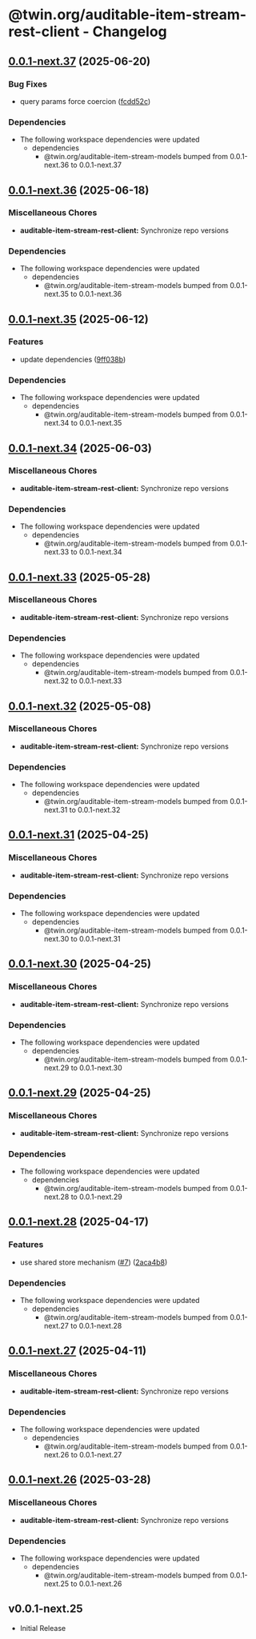 # @twin.org/auditable-item-stream-rest-client - Changelog

## [0.0.1-next.37](https://github.com/twinfoundation/auditable-item-stream/compare/auditable-item-stream-rest-client-v0.0.1-next.36...auditable-item-stream-rest-client-v0.0.1-next.37) (2025-06-20)


### Bug Fixes

* query params force coercion ([fcdd52c](https://github.com/twinfoundation/auditable-item-stream/commit/fcdd52cf8262a3bc19f6e7e9e6ef145890a9c8aa))


### Dependencies

* The following workspace dependencies were updated
  * dependencies
    * @twin.org/auditable-item-stream-models bumped from 0.0.1-next.36 to 0.0.1-next.37

## [0.0.1-next.36](https://github.com/twinfoundation/auditable-item-stream/compare/auditable-item-stream-rest-client-v0.0.1-next.35...auditable-item-stream-rest-client-v0.0.1-next.36) (2025-06-18)


### Miscellaneous Chores

* **auditable-item-stream-rest-client:** Synchronize repo versions


### Dependencies

* The following workspace dependencies were updated
  * dependencies
    * @twin.org/auditable-item-stream-models bumped from 0.0.1-next.35 to 0.0.1-next.36

## [0.0.1-next.35](https://github.com/twinfoundation/auditable-item-stream/compare/auditable-item-stream-rest-client-v0.0.1-next.34...auditable-item-stream-rest-client-v0.0.1-next.35) (2025-06-12)


### Features

* update dependencies ([9ff038b](https://github.com/twinfoundation/auditable-item-stream/commit/9ff038b7e76e9fb586be4f2321231f04258ef794))


### Dependencies

* The following workspace dependencies were updated
  * dependencies
    * @twin.org/auditable-item-stream-models bumped from 0.0.1-next.34 to 0.0.1-next.35

## [0.0.1-next.34](https://github.com/twinfoundation/auditable-item-stream/compare/auditable-item-stream-rest-client-v0.0.1-next.33...auditable-item-stream-rest-client-v0.0.1-next.34) (2025-06-03)


### Miscellaneous Chores

* **auditable-item-stream-rest-client:** Synchronize repo versions


### Dependencies

* The following workspace dependencies were updated
  * dependencies
    * @twin.org/auditable-item-stream-models bumped from 0.0.1-next.33 to 0.0.1-next.34

## [0.0.1-next.33](https://github.com/twinfoundation/auditable-item-stream/compare/auditable-item-stream-rest-client-v0.0.1-next.32...auditable-item-stream-rest-client-v0.0.1-next.33) (2025-05-28)


### Miscellaneous Chores

* **auditable-item-stream-rest-client:** Synchronize repo versions


### Dependencies

* The following workspace dependencies were updated
  * dependencies
    * @twin.org/auditable-item-stream-models bumped from 0.0.1-next.32 to 0.0.1-next.33

## [0.0.1-next.32](https://github.com/twinfoundation/auditable-item-stream/compare/auditable-item-stream-rest-client-v0.0.1-next.31...auditable-item-stream-rest-client-v0.0.1-next.32) (2025-05-08)


### Miscellaneous Chores

* **auditable-item-stream-rest-client:** Synchronize repo versions


### Dependencies

* The following workspace dependencies were updated
  * dependencies
    * @twin.org/auditable-item-stream-models bumped from 0.0.1-next.31 to 0.0.1-next.32

## [0.0.1-next.31](https://github.com/twinfoundation/auditable-item-stream/compare/auditable-item-stream-rest-client-v0.0.1-next.30...auditable-item-stream-rest-client-v0.0.1-next.31) (2025-04-25)


### Miscellaneous Chores

* **auditable-item-stream-rest-client:** Synchronize repo versions


### Dependencies

* The following workspace dependencies were updated
  * dependencies
    * @twin.org/auditable-item-stream-models bumped from 0.0.1-next.30 to 0.0.1-next.31

## [0.0.1-next.30](https://github.com/twinfoundation/auditable-item-stream/compare/auditable-item-stream-rest-client-v0.0.1-next.29...auditable-item-stream-rest-client-v0.0.1-next.30) (2025-04-25)


### Miscellaneous Chores

* **auditable-item-stream-rest-client:** Synchronize repo versions


### Dependencies

* The following workspace dependencies were updated
  * dependencies
    * @twin.org/auditable-item-stream-models bumped from 0.0.1-next.29 to 0.0.1-next.30

## [0.0.1-next.29](https://github.com/twinfoundation/auditable-item-stream/compare/auditable-item-stream-rest-client-v0.0.1-next.28...auditable-item-stream-rest-client-v0.0.1-next.29) (2025-04-25)


### Miscellaneous Chores

* **auditable-item-stream-rest-client:** Synchronize repo versions


### Dependencies

* The following workspace dependencies were updated
  * dependencies
    * @twin.org/auditable-item-stream-models bumped from 0.0.1-next.28 to 0.0.1-next.29

## [0.0.1-next.28](https://github.com/twinfoundation/auditable-item-stream/compare/auditable-item-stream-rest-client-v0.0.1-next.27...auditable-item-stream-rest-client-v0.0.1-next.28) (2025-04-17)


### Features

* use shared store mechanism ([#7](https://github.com/twinfoundation/auditable-item-stream/issues/7)) ([2aca4b8](https://github.com/twinfoundation/auditable-item-stream/commit/2aca4b85b0102f91c90619f02b116541786cf539))


### Dependencies

* The following workspace dependencies were updated
  * dependencies
    * @twin.org/auditable-item-stream-models bumped from 0.0.1-next.27 to 0.0.1-next.28

## [0.0.1-next.27](https://github.com/twinfoundation/auditable-item-stream/compare/auditable-item-stream-rest-client-v0.0.1-next.26...auditable-item-stream-rest-client-v0.0.1-next.27) (2025-04-11)


### Miscellaneous Chores

* **auditable-item-stream-rest-client:** Synchronize repo versions


### Dependencies

* The following workspace dependencies were updated
  * dependencies
    * @twin.org/auditable-item-stream-models bumped from 0.0.1-next.26 to 0.0.1-next.27

## [0.0.1-next.26](https://github.com/twinfoundation/auditable-item-stream/compare/auditable-item-stream-rest-client-v0.0.1-next.25...auditable-item-stream-rest-client-v0.0.1-next.26) (2025-03-28)


### Miscellaneous Chores

* **auditable-item-stream-rest-client:** Synchronize repo versions


### Dependencies

* The following workspace dependencies were updated
  * dependencies
    * @twin.org/auditable-item-stream-models bumped from 0.0.1-next.25 to 0.0.1-next.26

## v0.0.1-next.25

- Initial Release
